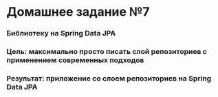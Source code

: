 # Домашнее задание №7

### Библиотеку на Spring Data JPA

### Цель: максимально просто писать слой репозиториев с применением современных подходов
### Результат: приложение со слоем репозиториев на Spring Data JPA